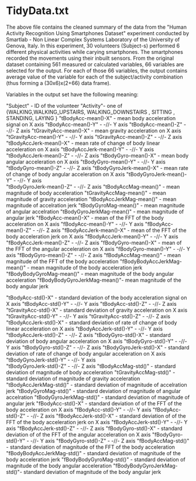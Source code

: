 TidyData.txt
=================

The above file contains the cleaned summary of the data from the "Human Activity Recognition Using Smartphones Dataset" experiment conducted by Smartlab - Non Linear Complex Systems Laboratory of the University of Genova, Italy. In this experiment, 30 volunteers (Subject-s) performed 6 different physical activities while carying smartphones. The smartphones recorded the movements using their inbuilt sensors. From the original dataset containing 561 measured or calculated variables, 66 variables are selected for the output. For each of those 66 variables, the output contains average value of the variable for each of the subject/activity combination (thus forming a (30x6)x(2+66) data frame). 


Variables in the output set have the following meaning:

"Subject" - ID of the volunteer
"Activity"- one of {WALKING,WALKING_UPSTAIRS, WALKING_DOWNSTAIRS
, SITTING
, STANDING, LAYING
}
"tBodyAcc-mean()-X"     - mean body acceleration signal on X axis
"tBodyAcc-mean()-Y"     -        -//-                      Y axis 
"tBodyAcc-mean()-Z"     -        -//-                      Z axis 
"tGravityAcc-mean()-X"  - mean gravity acceleration on X axis
"tGravityAcc-mean()-Y"  -        -//-                  Y axis
"tGravityAcc-mean()-Z"  -        -//-                  Z axis 
"tBodyAccJerk-mean()-X" - mean rate of change of body linear acceleration on X axis
"tBodyAccJerk-mean()-Y" -         -//-                                       Y axis 
"tBodyAccJerk-mean()-Z" -         -//-                                       Z axis 
"tBodyGyro-mean()-X"    - mean body angular acceleration on X axis
"tBodyGyro-mean()-Y"    -         -//-                      Y axis 
"tBodyGyro-mean()-Z"    -         -//-                      Z axis 
"tBodyGyroJerk-mean()-X" - mean rate of change of body angular acceleration on X axis
"tBodyGyroJerk-mean()-Y" -         -//-                                        Y axis  
"tBodyGyroJerk-mean()-Z" -         -//-                                        Z axis 
"tBodyAccMag-mean()"     - mean magnitude of body acceleration
"tGravityAccMag-mean()"  - mean magnitude of gravity acceleration
"tBodyAccJerkMag-mean()" - mean magnitude of accelration jerk
"tBodyGyroMag-mean()"    - mean magnitude of angular accelration
"tBodyGyroJerkMag-mean()" - mean magnitude of angular jerk
"fBodyAcc-mean()-X"     - mean of the FFT of the body acceleration on X axis
"fBodyAcc-mean()-Y"     -         -//-                                Y axis
"fBodyAcc-mean()-Z"     -         -//-                                Z axis
"fBodyAccJerk-mean()-X" - mean of the FFT of the body acceleration jerk on X axis
"fBodyAccJerk-mean()-Y" -         -//-                                     Y axis
"fBodyAccJerk-mean()-Z" -         -//-                                     Z axis
"fBodyGyro-mean()-X"    - mean of the FFT of the angular acceleration on X axis
"fBodyGyro-mean()-Y"    -         -//-                                   Y axis
"fBodyGyro-mean()-Z"    -         -//-                                   Z axis
"fBodyAccMag-mean()"    - mean magnitude of the FFT of the body acceleration
"fBodyBodyAccJerkMag-mean()" - mean magnitude of the body acceleration jerk
"fBodyBodyGyroMag-mean()"    - mean magnitude of the body angular acceleration
"fBodyBodyGyroJerkMag-mean()"- mean magnitude of the body angular jerk

"tBodyAcc-std()-X"     - standard deviation of the body acceleration signal on X axis
"tBodyAcc-std()-Y"     -        -//-                                           Y axis 
"tBodyAcc-std()-Z"     -        -//-                                           Z axis 
"tGravityAcc-std()-X"  - standard deviation of gravity acceleration on X axis
"tGravityAcc-std()-Y"  -        -//-                                   Y axis
"tGravityAcc-std()-Z"  -        -//-                                   Z axis 
"tBodyAccJerk-std()-X" - standard deviation of rate of change of body linear acceleration on X axis
"tBodyAccJerk-std()-Y" -         -//-                                                        Y axis 
"tBodyAccJerk-std()-Z" -         -//-                                                        Z axis 
"tBodyGyro-std()-X"    - standard deviation of body angular acceleration on X axis
"tBodyGyro-std()-Y"    -         -//-                                       Y axis 
"tBodyGyro-std()-Z"    -         -//-                                       Z axis 
"tBodyGyroJerk-std()-X" - standard deviation of rate of change of body angular acceleration on X axis
"tBodyGyroJerk-std()-Y" -         -//-                                                         Y axis  
"tBodyGyroJerk-std()-Z" -         -//-                                                         Z axis 
"tBodyAccMag-std()"     - standard deviation of magnitude of body acceleration
"tGravityAccMag-std()"  - standard deviation of magnitude of gravity acceleration
"tBodyAccJerkMag-std()" - standard deviation of magnitude of accelration jerk
"tBodyGyroMag-std()"    - standard deviation of magnitude of angular accelration
"tBodyGyroJerkMag-std()" - standard deviation of magnitude of angular jerk
"fBodyAcc-std()-X"     - standard deviation of of the FFT of the body acceleration on X axis
"fBodyAcc-std()-Y"     -         -//-                                                 Y axis
"fBodyAcc-std()-Z"     -         -//-                                                 Z axis
"fBodyAccJerk-std()-X" - standard deviation of of the FFT of the body acceleration jerk on X axis
"fBodyAccJerk-std()-Y" -         -//-                                                      Y axis
"fBodyAccJerk-std()-Z" -         -//-                                                      Z axis
"fBodyGyro-std()-X"    - standard deviation of of the FFT of the angular acceleration on X axis
"fBodyGyro-std()-Y"    -         -//-                                                    Y axis
"fBodyGyro-std()-Z"    -         -//-                                                    Z axis
"fBodyAccMag-std()"    - standard deviation of magnitude of the FFT of the body acceleration
"fBodyBodyAccJerkMag-std()" - standard deviation of magnitude of the body acceleration jerk
"fBodyBodyGyroMag-std()"    - standard deviation of magnitude of the body angular acceleration
"fBodyBodyGyroJerkMag-std()"- standard deviation of magnitude of the body angular jerk

